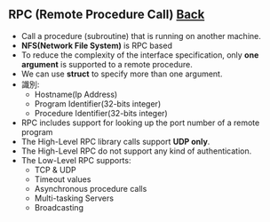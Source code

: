 ## RPC (Remote Procedure Call)	[Back](./../Application.md)

- Call a procedure (subroutine) that is running on another machine.
- **NFS(Network File System)** is RPC based
- To reduce the complexity of the interface specification, only **one argument** is supported to a remote procedure.
- We can use **struct** to specify more than one argument.
- 識別:
	- Hostname(Ip Address)
	- Program Identifier(32-bits integer)
	- Procedure Identifier(32-bits integer)
- RPC includes support for looking up the port number of a remote program
- The High-Level RPC library calls support **UDP only**.
- The High-Level RPC do not support any kind of authentication.
- The Low-Level RPC supports:
	- TCP & UDP
	- Timeout values
	- Asynchronous procedure calls
	- Multi-tasking Servers
	- Broadcasting 
